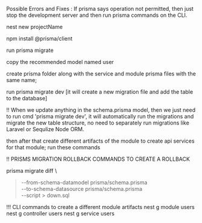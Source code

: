Possible Errors and Fixes : If prisma says operation not permitted, then just stop the development server and then run prisma commands on the CLI.

nest new projectName

npm install @prisma/client

run prisma migrate

copy the recommended model named user

create prisma folder along with the service and module prisma files with the same name;

run prisma migrate dev [it will create a new migration file and add the table to the database]

!! When we update anything in the schema.prisma model, then we just need to run cmd 'prisma migrate dev', it will automatically run the migrations and migrate the new table structure, no need to separately run migrations like Laravel or Sequlize Node ORM.

then after that create different artifacts of the module to create api services for that module;
run these commands

!! PRISMS MIGRATION ROLLBACK COMMANDS TO CREATE A ROLLBACK

prisma migrate diff \
> --from-schema-datamodel prisma/schema.prisma \
> --to-schema-datasource prisma/schema.prisma \
> --script > down.sql



!!! CLI commands to create a different module artifacts
nest g module users
nest g controller users
nest g service users
